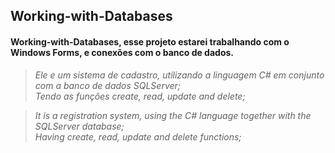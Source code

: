 ## Working-with-Databases

#### Working-with-Databases, esse projeto estarei trabalhando com o Windows Forms, e conexões com o banco de dados.

><i>Ele e um sistema de cadastro, utilizando a linguagem C# em conjunto com a banco de dados SQLServer;<br> 
>Tendo as funções create, read, update and delete;

><i>It is a registration system, using the C# language together with the SQLServer database;<br>
>Having create, read, update and delete functions;


